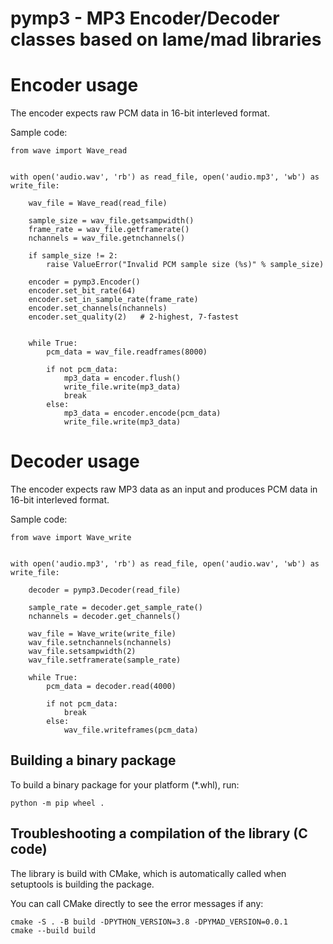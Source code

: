 pymp3 - MP3 Encoder/Decoder classes based on lame/mad libraries
===========================================================


# Encoder usage 

The encoder expects raw PCM data in 16-bit interleved format.

Sample code:

    from wave import Wave_read


    with open('audio.wav', 'rb') as read_file, open('audio.mp3', 'wb') as write_file:

        wav_file = Wave_read(read_file)

        sample_size = wav_file.getsampwidth()
        frame_rate = wav_file.getframerate()
        nchannels = wav_file.getnchannels()

        if sample_size != 2:
            raise ValueError("Invalid PCM sample size (%s)" % sample_size)

        encoder = pymp3.Encoder()
        encoder.set_bit_rate(64)
        encoder.set_in_sample_rate(frame_rate)
        encoder.set_channels(nchannels)
        encoder.set_quality(2)   # 2-highest, 7-fastest


        while True:
            pcm_data = wav_file.readframes(8000)

            if not pcm_data:
                mp3_data = encoder.flush()
                write_file.write(mp3_data)
                break
            else:
                mp3_data = encoder.encode(pcm_data)
                write_file.write(mp3_data)


# Decoder usage 

The encoder expects raw MP3 data as an input and produces PCM data in 16-bit interleved format.

Sample code:

    from wave import Wave_write


    with open('audio.mp3', 'rb') as read_file, open('audio.wav', 'wb') as write_file:

        decoder = pymp3.Decoder(read_file)

        sample_rate = decoder.get_sample_rate()
        nchannels = decoder.get_channels()

        wav_file = Wave_write(write_file)
        wav_file.setnchannels(nchannels)
        wav_file.setsampwidth(2)
        wav_file.setframerate(sample_rate)

        while True:
            pcm_data = decoder.read(4000)

            if not pcm_data:
                break
            else:
                wav_file.writeframes(pcm_data)



Building a binary package
-----------------------------------------

To build a binary package for your platform (*.whl), run:

    python -m pip wheel .


Troubleshooting a compilation of the library (C code)
------------------------------------------------------

The library is build with CMake, which is automatically called
when setuptools is building the package.

You can call CMake directly to see the error messages if any:

    cmake -S . -B build -DPYTHON_VERSION=3.8 -DPYMAD_VERSION=0.0.1
    cmake --build build